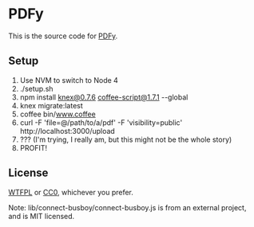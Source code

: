 # PDFy

This is the source code for [PDFy](https://pdf.yt/).

## Setup

1. Use NVM to switch to Node 4
2. ./setup.sh
3. npm install knex@0.7.6 coffee-script@1.7.1 --global
4. knex migrate:latest
5. coffee bin/www.coffee
6. curl -F 'file=@/path/to/a/pdf' -F 'visibility=public' http://localhost:3000/upload
5. ??? (I'm trying, I really am, but this might not be the whole story)
6. PROFIT!

## License

[WTFPL](http://www.wtfpl.net/txt/copying/) or [CC0](https://creativecommons.org/publicdomain/zero/1.0/), whichever you prefer.

Note: lib/connect-busboy/connect-busboy.js is from an external project, and is MIT licensed.